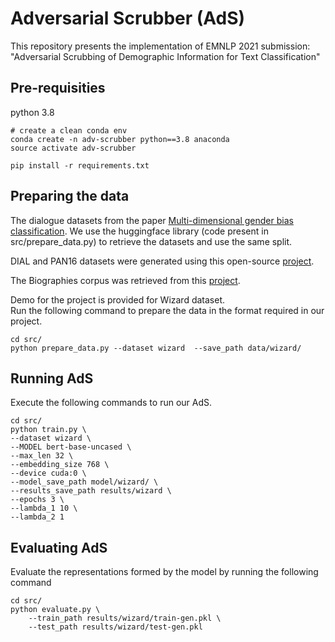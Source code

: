 # Adversarial Scrubber (AdS)

This repository presents the implementation of EMNLP 2021 submission: <br>
"Adversarial Scrubbing of Demographic Information for Text Classification"

## Pre-requisities
python 3.8
```
# create a clean conda env
conda create -n adv-scrubber python==3.8 anaconda
source activate adv-scrubber

pip install -r requirements.txt
```

## Preparing the data

The dialogue datasets from the paper [Multi-dimensional gender bias classification](https://arxiv.org/pdf/2005.00614.pdf). We use the huggingface library (code present in src/prepare_data.py) to retrieve the datasets and use the same split.

DIAL and PAN16 datasets were generated using this open-source [project](https://github.com/yanaiela/demog-text-removal).

The Biographies corpus was retrieved from this [project](https://github.com/Microsoft/biosbias).

Demo for the project is provided for Wizard dataset. <br>
Run the following command to prepare the data in the format required in our project.
```
cd src/
python prepare_data.py --dataset wizard  --save_path data/wizard/ 
```

## Running AdS

Execute the following commands to run our AdS.

```
cd src/
python train.py \
--dataset wizard \
--MODEL bert-base-uncased \
--max_len 32 \
--embedding_size 768 \
--device cuda:0 \
--model_save_path model/wizard/ \
--results_save_path results/wizard \
--epochs 3 \
--lambda_1 10 \
--lambda_2 1
```

## Evaluating AdS
Evaluate the representations formed by the model by running the following command

```
cd src/
python evaluate.py \
    --train_path results/wizard/train-gen.pkl \
    --test_path results/wizard/test-gen.pkl
```